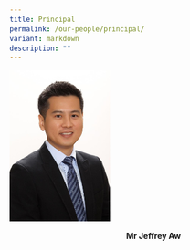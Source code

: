 ```yaml
---
title: Principal
permalink: /our-people/principal/
variant: markdown
description: ""
---
```

<img src="/images/Mr_Jeffrey_Aw.jpeg" style="width:35%">

**<center>Mr Jeffrey Aw</center>**
